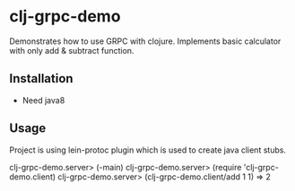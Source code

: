 # clj-grpc-demo

Demonstrates how to use GRPC with clojure. Implements basic calculator with only add & subtract function.

## Installation

- Need java8

## Usage

Project is using lein-protoc plugin which is used to create java client stubs.


clj-grpc-demo.server> (-main)
clj-grpc-demo.server> (require 'clj-grpc-demo.client)
clj-grpc-demo.server> (clj-grpc-demo.client/add 1 1)
=> 2
